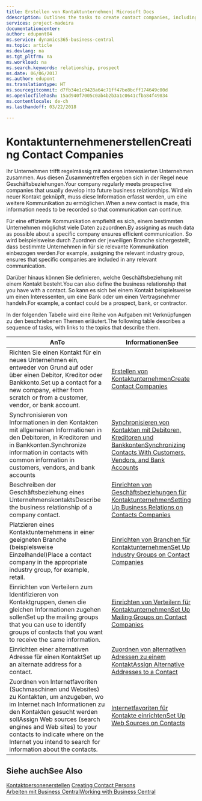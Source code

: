 ```yaml
---
title: Erstellen von Kontaktunternehmen| Microsoft Docs
ddescription: Outlines the tasks to create contact companies, including assigning relevant data about prospects and defining the business relationships you have with companies.
services: project-madeira
documentationcenter: 
author: edupont04
ms.service: dynamics365-business-central
ms.topic: article
ms.devlang: na
ms.tgt_pltfrm: na
ms.workload: na
ms.search.keywords: relationship, prospect
ms.date: 06/06/2017
ms.author: edupont
ms.translationtype: HT
ms.sourcegitcommit: d7fb34e1c9428a64c71ff47be8bcff174649c00d
ms.openlocfilehash: 15ad940f7005c0ab4b2b3a1c0641cfba84f49834
ms.contentlocale: de-ch
ms.lasthandoff: 03/22/2018

---
```

# <a name="creating-contact-companies"></a><span data-ttu-id="c1811-102">Kontaktunternehmenerstellen</span><span class="sxs-lookup"><span data-stu-id="c1811-102">Creating Contact Companies</span></span>
<span data-ttu-id="c1811-103">Ihr Unternehmen trifft regelmässig mit anderen interessierten Unternehmen zusammen. Aus diesen Zusammentreffen ergeben sich in der Regel neue Geschäftsbeziehungen.</span><span class="sxs-lookup"><span data-stu-id="c1811-103">Your company regularly meets prospective companies that usually develop into future business relationships.</span></span> <span data-ttu-id="c1811-104">Wird ein neuer Kontakt geknüpft, muss diese Information erfasst werden, um eine weitere Kommunikation zu ermöglichen.</span><span class="sxs-lookup"><span data-stu-id="c1811-104">When a new contact is made, this information needs to be recorded so that communication can continue.</span></span>

<span data-ttu-id="c1811-105">Für eine effiziente Kommunikation empfiehlt es sich, einem bestimmten Unternehmen möglichst viele Daten zuzuordnen.</span><span class="sxs-lookup"><span data-stu-id="c1811-105">By assigning as much data as possible about a specific company ensures efficient communication.</span></span> <span data-ttu-id="c1811-106">So wird beispielsweise durch Zuordnen der jeweiligen Branche sichergestellt, dass bestimmte Unternehmen in für sie relevante Kommunikation einbezogen werden.</span><span class="sxs-lookup"><span data-stu-id="c1811-106">For example, assigning the relevant industry group, ensures that specific companies are included in any relevant communication.</span></span>

<span data-ttu-id="c1811-107">Darüber hinaus können Sie definieren, welche Geschäftsbeziehung mit einem Kontakt besteht.</span><span class="sxs-lookup"><span data-stu-id="c1811-107">You can also define the business relationship that you have with a contact.</span></span> <span data-ttu-id="c1811-108">So kann es sich bei einem Kontakt beispielsweise um einen Interessenten, um eine Bank oder um einen Vertragsnehmer handeln.</span><span class="sxs-lookup"><span data-stu-id="c1811-108">For example, a contact could be a prospect, bank, or contractor.</span></span>

<span data-ttu-id="c1811-109">In der folgenden Tabelle wird eine Reihe von Aufgaben mit Verknüpfungen zu den beschriebenen Themen erläutert.</span><span class="sxs-lookup"><span data-stu-id="c1811-109">The following table describes a sequence of tasks, with links to the topics that describe them.</span></span>

| <span data-ttu-id="c1811-110">An</span><span class="sxs-lookup"><span data-stu-id="c1811-110">To</span></span> | <span data-ttu-id="c1811-111">Informationen</span><span class="sxs-lookup"><span data-stu-id="c1811-111">See</span></span> |
| --- | --- |
| <span data-ttu-id="c1811-112">Richten Sie einen Kontakt für ein neues Unternehmen ein, entweder von Grund auf oder über einen Debitor, Kreditor oder Bankkonto.</span><span class="sxs-lookup"><span data-stu-id="c1811-112">Set up a contact for a new company, either from scratch or from a customer, vendor, or bank account.</span></span> |[<span data-ttu-id="c1811-113">Erstellen von Kontaktunternehmen</span><span class="sxs-lookup"><span data-stu-id="c1811-113">Create Contact Companies</span></span>](marketing-how-create-contact-companies.md) |
| <span data-ttu-id="c1811-114">Synchronisieren von Informationen in den Kontakten mit allgemeinen Informationen in den Debitoren, in Kreditoren und in Bankkonten.</span><span class="sxs-lookup"><span data-stu-id="c1811-114">Synchronize information in contacts with common information in customers, vendors, and bank accounts</span></span> |[<span data-ttu-id="c1811-115">Synchronisieren von Kontakten mit Debitoren, Kreditoren und Bankkonten</span><span class="sxs-lookup"><span data-stu-id="c1811-115">Synchronizing Contacts With Customers, Vendors, and Bank Accounts</span></span>](marketing-synchronize-contacts-customers-vendors-bank-accounts.md) |
| <span data-ttu-id="c1811-116">Beschreiben der Geschäftsbeziehung eines Unternehmenskontakts</span><span class="sxs-lookup"><span data-stu-id="c1811-116">Describe the business relationship of a company contact.</span></span> |[<span data-ttu-id="c1811-117">Einrichten von Geschäftsbeziehungen für Kontaktunternehmen</span><span class="sxs-lookup"><span data-stu-id="c1811-117">Setting Up Business Relations on Contacts Companies</span></span>](marketing-business-relations.md) |
| <span data-ttu-id="c1811-118">Platzieren eines Kontaktunternehmens in einer geeigneten Branche (beispielsweise Einzelhandel)</span><span class="sxs-lookup"><span data-stu-id="c1811-118">Place a contact company in the appropriate industry group, for example, retail.</span></span> |[<span data-ttu-id="c1811-119">Einrichten von Branchen für Kontaktunternehmen</span><span class="sxs-lookup"><span data-stu-id="c1811-119">Set Up Industry Groups on Contact Companies</span></span>](marketing-industry-groups.md) |
| <span data-ttu-id="c1811-120">Einrichten von Verteilern zum Identifizieren von Kontaktgruppen, denen die gleichen Informationen zugehen sollen</span><span class="sxs-lookup"><span data-stu-id="c1811-120">Set up the mailing groups that you can use to identify groups of contacts that you want to receive the same information.</span></span> |[<span data-ttu-id="c1811-121">Einrichten von Verteilern für Kontaktunternehmen</span><span class="sxs-lookup"><span data-stu-id="c1811-121">Set Up Mailing Groups on Contact Companies</span></span>](marketing-mailing-groups.md) |
| <span data-ttu-id="c1811-122">Einrichten einer alternativen Adresse für einen Kontakt</span><span class="sxs-lookup"><span data-stu-id="c1811-122">Set up an alternate address for a contact.</span></span> |[<span data-ttu-id="c1811-123">Zuordnen von alternativen Adressen zu einem Kontakt</span><span class="sxs-lookup"><span data-stu-id="c1811-123">Assign Alternative Addresses to a Contact</span></span>](marketing-how-assign-alternate-address.md) |
| <span data-ttu-id="c1811-124">Zuordnen von Internetfavoriten (Suchmaschinen und Websites) zu Kontakten, um anzugeben, wo im Internet nach Informationen zu den Kontakten gesucht werden soll</span><span class="sxs-lookup"><span data-stu-id="c1811-124">Assign Web sources (search engines and Web sites) to your contacts to indicate where on the Internet you intend to search for information about the contacts.</span></span> |[<span data-ttu-id="c1811-125">Internetfavoriten für Kontakte einrichten</span><span class="sxs-lookup"><span data-stu-id="c1811-125">Set Up Web Sources on Contacts</span></span>](marketing-web-sources.md) |

## <a name="see-also"></a><span data-ttu-id="c1811-126">Siehe auch</span><span class="sxs-lookup"><span data-stu-id="c1811-126">See Also</span></span>
<span data-ttu-id="c1811-127">[Kontaktpersonenerstellen](marketing-create-contact-persons.md) </span><span class="sxs-lookup"><span data-stu-id="c1811-127">[Creating Contact Persons](marketing-create-contact-persons.md) </span></span>  
[<span data-ttu-id="c1811-128">Arbeiten mit  Business Central</span><span class="sxs-lookup"><span data-stu-id="c1811-128">Working with Business Central</span></span>](ui-work-product.md)

